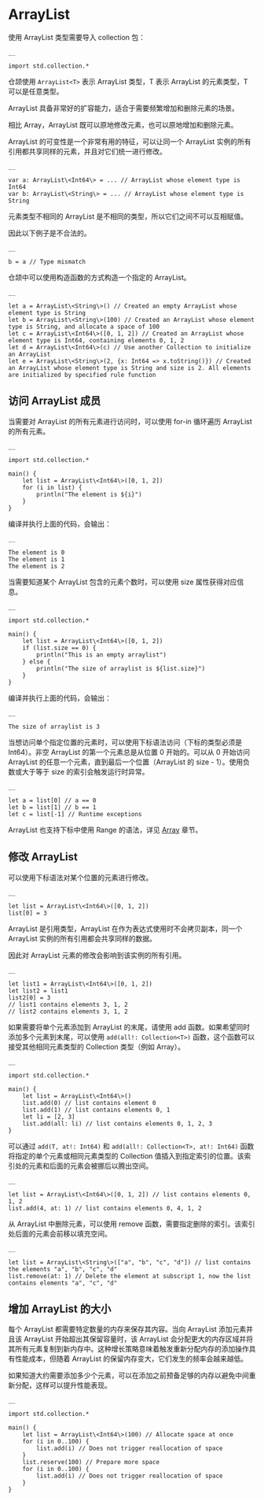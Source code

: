 
# ArrayList

使用 ArrayList 类型需要导入 collection 包：
    
    __
    
    import std.collection.*
    
仓颉使用 `ArrayList<T>` 表示 ArrayList 类型，T 表示 ArrayList 的元素类型，T 可以是任意类型。

ArrayList 具备非常好的扩容能力，适合于需要频繁增加和删除元素的场景。

相比 Array，ArrayList 既可以原地修改元素，也可以原地增加和删除元素。

ArrayList 的可变性是一个非常有用的特征，可以让同一个 ArrayList 实例的所有引用都共享同样的元素，并且对它们统一进行修改。
    
    __
    
    var a: ArrayList\<Int64\> = ... // ArrayList whose element type is Int64
    var b: ArrayList\<String\> = ... // ArrayList whose element type is String
    
元素类型不相同的 ArrayList 是不相同的类型，所以它们之间不可以互相赋值。

因此以下例子是不合法的。
    
    __
    
    b = a // Type mismatch
    
仓颉中可以使用构造函数的方式构造一个指定的 ArrayList。
    
    __
    
    let a = ArrayList\<String\>() // Created an empty ArrayList whose element type is String
    let b = ArrayList\<String\>(100) // Created an ArrayList whose element type is String, and allocate a space of 100
    let c = ArrayList\<Int64\>([0, 1, 2]) // Created an ArrayList whose element type is Int64, containing elements 0, 1, 2
    let d = ArrayList\<Int64\>(c) // Use another Collection to initialize an ArrayList
    let e = ArrayList\<String\>(2, {x: Int64 => x.toString()}) // Created an ArrayList whose element type is String and size is 2. All elements are initialized by specified rule function
    
## 访问 ArrayList 成员

当需要对 ArrayList 的所有元素进行访问时，可以使用 for-in 循环遍历 ArrayList 的所有元素。
    
    __
    
    import std.collection.*
    
    main() {
        let list = ArrayList\<Int64\>([0, 1, 2])
        for (i in list) {
            println("The element is ${i}")
        }
    }
    
编译并执行上面的代码，会输出：
    
    __
    
    The element is 0
    The element is 1
    The element is 2

当需要知道某个 ArrayList 包含的元素个数时，可以使用 size 属性获得对应信息。
    
    __
    
    import std.collection.*
    
    main() {
        let list = ArrayList\<Int64\>([0, 1, 2])
        if (list.size == 0) {
            println("This is an empty arraylist")
        } else {
            println("The size of arraylist is ${list.size}")
        }
    }
    
编译并执行上面的代码，会输出：
    
    __
    
    The size of arraylist is 3

当想访问单个指定位置的元素时，可以使用下标语法访问（下标的类型必须是 Int64）。非空 ArrayList 的第一个元素总是从位置 0 开始的。可以从 0 开始访问 ArrayList 的任意一个元素，直到最后一个位置（ArrayList 的 size - 1）。使用负数或大于等于 size 的索引会触发运行时异常。
    
    __
    
    let a = list[0] // a == 0
    let b = list[1] // b == 1
    let c = list[-1] // Runtime exceptions
    
ArrayList 也支持下标中使用 Range 的语法，详见 [Array](https://docs.cangjie-lang.cn/docs/1.0.1/user_manual/source_zh_cn/basic_data_type/array.html#array) 章节。

## 修改 ArrayList

可以使用下标语法对某个位置的元素进行修改。
    
    __
    
    let list = ArrayList\<Int64\>([0, 1, 2])
    list[0] = 3
    
ArrayList 是引用类型，ArrayList 在作为表达式使用时不会拷贝副本，同一个 ArrayList 实例的所有引用都会共享同样的数据。

因此对 ArrayList 元素的修改会影响到该实例的所有引用。
    
    __
    
    let list1 = ArrayList\<Int64\>([0, 1, 2])
    let list2 = list1
    list2[0] = 3
    // list1 contains elements 3, 1, 2
    // list2 contains elements 3, 1, 2
    
如果需要将单个元素添加到 ArrayList 的末尾，请使用 add 函数。如果希望同时添加多个元素到末尾，可以使用 `add(all!: Collection<T>)` 函数，这个函数可以接受其他相同元素类型的 Collection 类型（例如 Array）。
    
    __
    
    import std.collection.*
    
    main() {
        let list = ArrayList\<Int64\>()
        list.add(0) // list contains element 0
        list.add(1) // list contains elements 0, 1
        let li = [2, 3]
        list.add(all: li) // list contains elements 0, 1, 2, 3
    }
    
可以通过 `add(T, at!: Int64)` 和 `add(all!: Collection<T>, at!: Int64)` 函数将指定的单个元素或相同元素类型的 Collection 值插入到指定索引的位置。该索引处的元素和后面的元素会被挪后以腾出空间。
    
    __
    
    let list = ArrayList\<Int64\>([0, 1, 2]) // list contains elements 0, 1, 2
    list.add(4, at: 1) // list contains elements 0, 4, 1, 2
    
从 ArrayList 中删除元素，可以使用 remove 函数，需要指定删除的索引。该索引处后面的元素会前移以填充空间。
    
    __
    
    let list = ArrayList\<String\>(["a", "b", "c", "d"]) // list contains the elements "a", "b", "c", "d"
    list.remove(at: 1) // Delete the element at subscript 1, now the list contains elements "a", "c", "d"
    
## 增加 ArrayList 的大小

每个 ArrayList 都需要特定数量的内存来保存其内容。当向 ArrayList 添加元素并且该 ArrayList 开始超出其保留容量时，该 ArrayList 会分配更大的内存区域并将其所有元素复制到新内存中。这种增长策略意味着触发重新分配内存的添加操作具有性能成本，但随着 ArrayList 的保留内存变大，它们发生的频率会越来越低。

如果知道大约需要添加多少个元素，可以在添加之前预备足够的内存以避免中间重新分配，这样可以提升性能表现。
    
    __
    
    import std.collection.*
    
    main() {
        let list = ArrayList\<Int64\>(100) // Allocate space at once
        for (i in 0..100) {
            list.add(i) // Does not trigger reallocation of space
        }
        list.reserve(100) // Prepare more space
        for (i in 0..100) {
            list.add(i) // Does not trigger reallocation of space
        }
    }